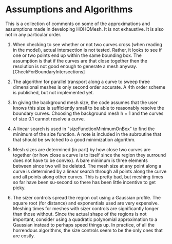 # Assumptions and Algorithms

This is a collection of comments on some of the approximations and assumptions made in developing HOHQMesh. It is not exhaustive. It is also not in any particular order.

1. When checking to see whether or not two curves cross (when reading in the model), actual intersection is not tested. Rather, it looks to see if one or two points end up within the same bounding box. The assumption is that if the curves are that close together then the resolution is not good enough to generate a mesh anyway. [CheckForBoundaryIntersections]

2. The algorithm for parallel transport along a curve to sweep three dimensional meshes is only second order accurate. A 4th order scheme is published, but not implemented yet.

3. In giving the background mesh size, the code assumes that the user knows this size is sufficiently small to be able to reasonably resolve the boundary curves. Choosing the background mesh h = 1 and the curves of size 0.1 cannot resolve a curve.

4. A linear search is used in "sizeFunctionMinimumOnBox" to find the minimum of the size function. A note is included in the subroutine that that should be switched to a good minimization algorithm.

5. Mesh sizes are determined (in part) by how close two curves are together (or how close a curve is to itself since the region they surround does not have to be convex). A bare minimum is three elements between since two will be deleted. The mesh size at any point along a curve is determined by a linear search through all points along the curve and all points along other curves. This is pretty bad, but meshing times so far have been su-second so there has been little incentive to get picky.

6. The sizer controls spread the region out using a Gaussian profile. The square root (for distance) and exponentials used are very expensive. Meshing times for meshes with sizer controls are significantly longer than those without. Since the actual shape of the regions is not important, consider using a quadratic polynomial approximation to a Gaussian instead to perhaps speed things up. In practice, of all the horrendous algorithms, the size controls seem to be the only ones that are costly.
